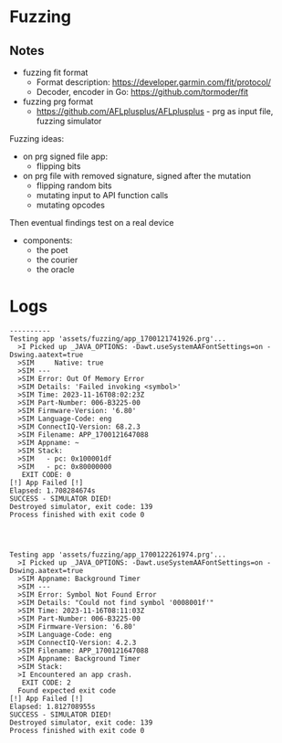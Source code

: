 # Fuzzing

## Notes

- fuzzing fit format
  - Format description: https://developer.garmin.com/fit/protocol/
  - Decoder, encoder in Go: https://github.com/tormoder/fit
- fuzzing prg format
  - https://github.com/AFLplusplus/AFLplusplus - prg as input file, fuzzing simulator

Fuzzing ideas:
- on prg signed file app:
  - flipping bits
- on prg file with removed signature, signed after the mutation
  - flipping random bits
  - mutating input to API function calls
  - mutating opcodes

Then eventual findings test on a real device

- components:
  - the poet
  - the courier
  - the oracle



# Logs

```
----------
Testing app 'assets/fuzzing/app_1700121741926.prg'...
  >I Picked up _JAVA_OPTIONS: -Dawt.useSystemAAFontSettings=on -Dswing.aatext=true
  >SIM     Native: true
  >SIM ---
  >SIM Error: Out Of Memory Error
  >SIM Details: 'Failed invoking <symbol>'
  >SIM Time: 2023-11-16T08:02:23Z
  >SIM Part-Number: 006-B3225-00
  >SIM Firmware-Version: '6.80'
  >SIM Language-Code: eng
  >SIM ConnectIQ-Version: 68.2.3
  >SIM Filename: APP_1700121647088
  >SIM Appname: ~
  >SIM Stack: 
  >SIM   - pc: 0x100001df
  >SIM   - pc: 0x80000000
   EXIT CODE: 0
[!] App Failed [!]
Elapsed: 1.708284674s
SUCCESS - SIMULATOR DIED!
Destroyed simulator, exit code: 139
Process finished with exit code 0




Testing app 'assets/fuzzing/app_1700122261974.prg'...
  >I Picked up _JAVA_OPTIONS: -Dawt.useSystemAAFontSettings=on -Dswing.aatext=true
  >SIM Appname: Background Timer
  >SIM ---
  >SIM Error: Symbol Not Found Error
  >SIM Details: "Could not find symbol '0008001f'"
  >SIM Time: 2023-11-16T08:11:03Z
  >SIM Part-Number: 006-B3225-00
  >SIM Firmware-Version: '6.80'
  >SIM Language-Code: eng
  >SIM ConnectIQ-Version: 4.2.3
  >SIM Filename: APP_1700121647088
  >SIM Appname: Background Timer
  >SIM Stack: 
  >I Encountered an app crash.
   EXIT CODE: 2
  Found expected exit code
[!] App Failed [!]
Elapsed: 1.812708955s
SUCCESS - SIMULATOR DIED!
Destroyed simulator, exit code: 139
Process finished with exit code 0
```
